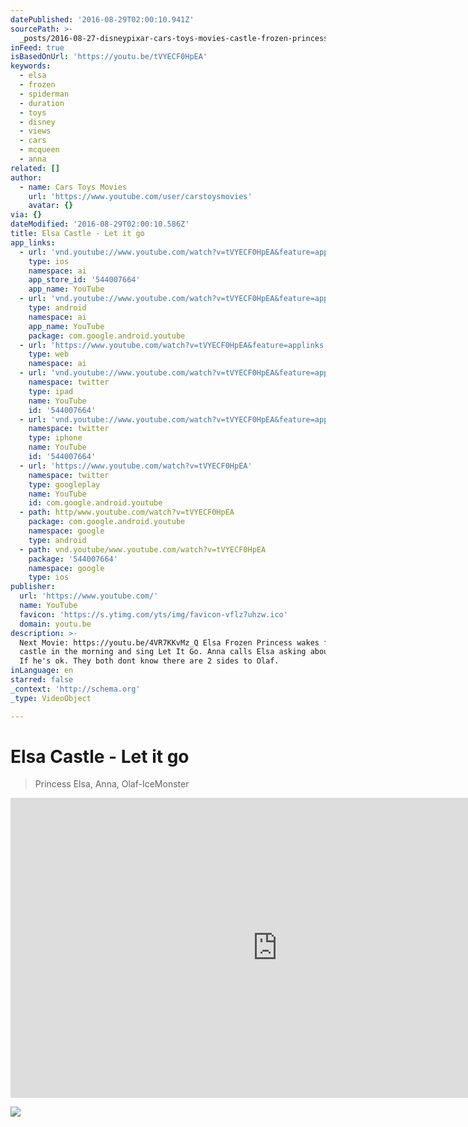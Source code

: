 ```yaml
---
datePublished: '2016-08-29T02:00:10.941Z'
sourcePath: >-
  _posts/2016-08-27-disneypixar-cars-toys-movies-castle-frozen-princess-elsa-le.md
inFeed: true
isBasedOnUrl: 'https://youtu.be/tVYECF0HpEA'
keywords:
  - elsa
  - frozen
  - spiderman
  - duration
  - toys
  - disney
  - views
  - cars
  - mcqueen
  - anna
related: []
author:
  - name: Cars Toys Movies
    url: 'https://www.youtube.com/user/carstoysmovies'
    avatar: {}
via: {}
dateModified: '2016-08-29T02:00:10.586Z'
title: Elsa Castle - Let it go
app_links:
  - url: 'vnd.youtube://www.youtube.com/watch?v=tVYECF0HpEA&feature=applinks'
    type: ios
    namespace: ai
    app_store_id: '544007664'
    app_name: YouTube
  - url: 'vnd.youtube://www.youtube.com/watch?v=tVYECF0HpEA&feature=applinks'
    type: android
    namespace: ai
    app_name: YouTube
    package: com.google.android.youtube
  - url: 'https://www.youtube.com/watch?v=tVYECF0HpEA&feature=applinks'
    type: web
    namespace: ai
  - url: 'vnd.youtube://www.youtube.com/watch?v=tVYECF0HpEA&feature=applinks'
    namespace: twitter
    type: ipad
    name: YouTube
    id: '544007664'
  - url: 'vnd.youtube://www.youtube.com/watch?v=tVYECF0HpEA&feature=applinks'
    namespace: twitter
    type: iphone
    name: YouTube
    id: '544007664'
  - url: 'https://www.youtube.com/watch?v=tVYECF0HpEA'
    namespace: twitter
    type: googleplay
    name: YouTube
    id: com.google.android.youtube
  - path: http/www.youtube.com/watch?v=tVYECF0HpEA
    package: com.google.android.youtube
    namespace: google
    type: android
  - path: vnd.youtube/www.youtube.com/watch?v=tVYECF0HpEA
    package: '544007664'
    namespace: google
    type: ios
publisher:
  url: 'https://www.youtube.com/'
  name: YouTube
  favicon: 'https://s.ytimg.com/yts/img/favicon-vflz7uhzw.ico'
  domain: youtu.be
description: >-
  Next Movie: https://youtu.be/4VR7KKvMz_Q Elsa Frozen Princess wakes from her
  castle in the morning and sing Let It Go. Anna calls Elsa asking about Olaf,
  If he's ok. They both dont know there are 2 sides to Olaf.
inLanguage: en
starred: false
_context: 'http://schema.org'
_type: VideoObject

---
```

# Elsa Castle - Let it go

> Princess Elsa, Anna, Olaf-IceMonster

<iframe src="https://cdn.embedly.com/widgets/media.html?src=https%3A%2F%2Fwww.youtube.com%2Fembed%2FtVYECF0HpEA%3Ffeature%3Doembed&amp;url=http%3A%2F%2Fwww.youtube.com%2Fwatch%3Fv%3DtVYECF0HpEA&amp;image=https%3A%2F%2Fi.ytimg.com%2Fvi%2FtVYECF0HpEA%2Fhqdefault.jpg&amp;key=b7d04c9b404c499eba89ee7072e1c4f7&amp;type=text%2Fhtml&amp;schema=youtube" width="854" height="480" scrolling="no" frameborder="0" allowfullscreen="" style=""></iframe>

![](https://the-grid-user-content.s3-us-west-2.amazonaws.com/d7155ac3-e8b1-497e-81a3-aecafdf76b3f.jpg)